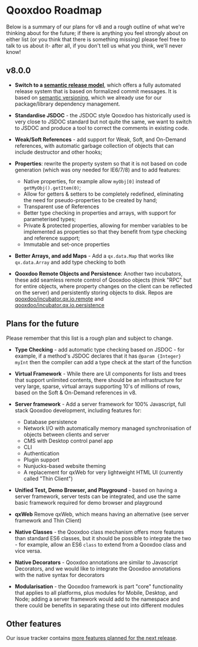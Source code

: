 # Qooxdoo Roadmap

Below is a summary of our plans for v8 and a rough outline of
what we're thinking about for the future; if there is anything
you feel strongly about on either list (or you think that there
is something missing) please feel free to talk to us about it- 
after all, if you don't tell us what you think, we'll never know!

## v8.0.0

- **Switch to a [semantic release
model](https://github.com/semantic-release/semantic-release)**, which
offers a fully automated release system that is based on formalized commit
messages. It is based on [semantic versioning](https://semver.org/),
which we already use for our package/library dependency management.

- **Standardise JSDOC** - the JSDOC style Qooxdoo has historically used is 
very close to JSDOC standard but not quite the same, we want to switch to
JSDOC and produce a tool to correct the comments in existing code.

- **Weak/Soft References** - add support for Weak, Soft, and On-Demand references, 
with automatic garbage collection of objects that can include destructor and other hooks;

- **Properties**: rewrite the property system so that it is not based on code 
generation (which was ony needed for IE6/7/8) and to add features:
  - Native properties, for example allow `myObj[0]` instead of `getMyObj().getItem(0)`;
  - Allow for getters & setters to be completely redefined, eliminating the need for pseudo-properties to be created by hand;
  - Transparent use of References
  - Better type checking in properties and arrays, with support for parameterised types;
  - Private & protected properties, allowing for member variables to be implemented as properties so that they benefit from type checking and reference support;
  - Immutable and set-once properties

- **Better Arrays, and add Maps** - Add a `qx.data.Map` that works like `qx.data.Array` and add type checking to both

- **Qooxdoo Remote Objects and Persistence**: Another two incubators, these add seamless remote
control of Qooxdoo objects (think "RPC" but for entire objects,
where property changes on the client can be reflected on the
server) and persistently storing objects to disk.  Repos are
[qooxdoo/incubator.qx.io.remote](https://github.com/qooxdoo/incubator.qx.io.remote)
and
[qooxdoo/incubator.qx.io.persistence](https://github.com/qooxdoo/incubator.qx.io.persistence)


## Plans for the future 

Please remember that this list is a rough plan and subject to change.

- **Type Checking** - add automatic type checking based on JSDOC - for example, if a method's JSDOC declares that it has `@param {Integer} myInt` then the compiler can add a type check at the start of the function

- **Virtual Framework** - While there are UI components for lists and trees that support unlimited contents, there should be an infrastructure for very large, sparse, virtual arrays supporting 10's of millions of rows, based on the Soft & On-Demand references in v8.

- **Server framework** - Add a server framework for 100% Javascript, full stack Qooxdoo development, including features for:
   - Database persistence
   - Network I/O with automatically memory managed synchronisation of objects between clients and server
   - CMS with Desktop control panel app
   - CLI
   - Authentication
   - Plugin support
   - Nunjucks-based website theming
   - A replacement for qxWeb for very lightweight HTML UI (currently called "Thin Client")

- **Unified Test, Demo Browser, and Playground** - based on having a server framework, server tests can be integrated, and use the same basic framework required for demo browser and playground

- **qxWeb** Remove qxWeb, which means having an alternative (see server framework and Thin Client)

- **Native Classes** - the Qooxdoo class mechanism offers more features than
standard ES6 classes, but it should be possible to integrate the two - for
example, allow an ES6 `class` to extend from a Qooxdoo class and vice versa.

- **Native Decorators** - Qooxdoo annotations are similar
to Javascript Decorators, and we would like to integrate the
Qooxdoo annotations with the native syntax for decorators

- **Modularisation** - the Qooxdoo framework is part "core" functionality that applies to all platforms, plus modules for Mobile, Desktop, and Node; adding a server framework would add to the namespace and there could be benefits in separating these out into different modules

## Other features

Our issue tracker contains [more features planned for the next
release](https://github.com/qooxdoo/qooxdoo/milestone/66).

